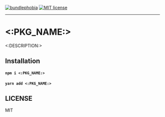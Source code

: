 [![bundlephobia](https://img.shields.io/bundlephobia/minzip/<:PKG_NAME:>?style=plastic)](https://bundlephobia.com/result?p=masonic)
[![MIT license](https://img.shields.io/badge/License-MIT-blue.svg)](https://jaredlunde.mit-license.org/)

---
# <:PKG_NAME:>
<:DESCRIPTION:>

## Installation
#### `npm i <:PKG_NAME:>`
#### `yarn add <:PKG_NAME:>`

## LICENSE
MIT